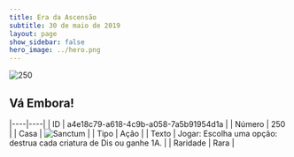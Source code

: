 ```yaml
---
title: Era da Ascensão
subtitle: 30 de maio de 2019
layout: page
show_sidebar: false
hero_image: ../hero.png
---
```


![250](https://cdn.keyforgegame.com/media/card_front/pt/435_250_F56RH7MXX98X_pt.png)

## Vá Embora!

|----|----|
| ID | a4e18c79-a618-4c9b-a058-7a5b91954d1a |
| Número | 250 |
| Casa | ![Sanctum](https://archonarcana.com/images/thumb/c/c7/Sanctum.png/22px-Sanctum.png "Santuário") |
| Tipo | Ação |
| Texto | Jogar: Escolha uma opção: destrua cada criatura de Dis ou ganhe 1A. |
| Raridade | Rara |
